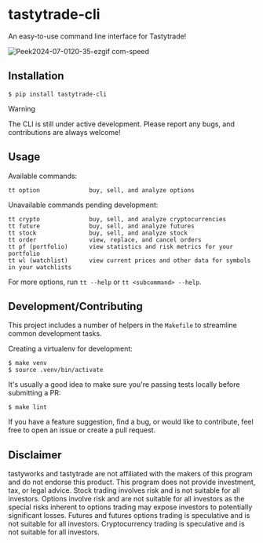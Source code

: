 # tastytrade-cli

An easy-to-use command line interface for Tastytrade!

![Peek2024-07-0120-35-ezgif com-speed](https://github.com/tastyware/tastytrade-cli/assets/4185684/3d00731c-8f5e-40c5-973a-0f0357637083)

## Installation

```
$ pip install tastytrade-cli
```

> [!WARNING]  
> The CLI is still under active development. Please report any bugs, and contributions are always welcome!

## Usage

Available commands:
```
tt option              buy, sell, and analyze options
```
Unavailable commands pending development:
```
tt crypto              buy, sell, and analyze cryptocurrencies
tt future              buy, sell, and analyze futures
tt stock               buy, sell, and analyze stock
tt order               view, replace, and cancel orders
tt pf (portfolio)      view statistics and risk metrics for your portfolio
tt wl (watchlist)      view current prices and other data for symbols in your watchlists
```
For more options, run `tt --help` or `tt <subcommand> --help`.

## Development/Contributing

This project includes a number of helpers in the `Makefile` to streamline common development tasks.

Creating a virtualenv for development:
```
$ make venv
$ source .venv/bin/activate
```

It's usually a good idea to make sure you're passing tests locally before submitting a PR:
```
$ make lint
```

If you have a feature suggestion, find a bug, or would like to contribute, feel free to open an issue or create a pull request.

## Disclaimer

tastyworks and tastytrade are not affiliated with the makers of this program and do not endorse this product. This program does not provide investment, tax, or legal advice. Stock trading involves risk and is not suitable for all investors. Options involve risk and are not suitable for all investors as the special risks inherent to options trading may expose investors to potentially significant losses. Futures and futures options trading is speculative and is not suitable for all investors. Cryptocurrency trading is speculative and is not suitable for all investors.

